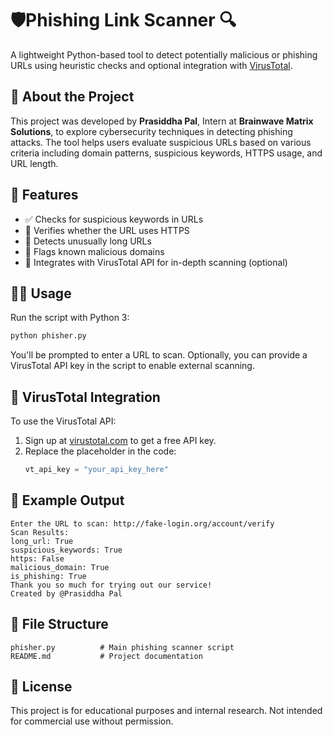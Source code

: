 
# 🛡️Phishing Link Scanner 🔍

A lightweight Python-based tool to detect potentially malicious or phishing URLs using heuristic checks and optional integration with [VirusTotal](https://www.virustotal.com/).

## 🚀 About the Project

This project was developed by **Prasiddha Pal**, Intern at **Brainwave Matrix Solutions**, to explore cybersecurity techniques in detecting phishing attacks. The tool helps users evaluate suspicious URLs based on various criteria including domain patterns, suspicious keywords, HTTPS usage, and URL length.

## 🧠 Features

- ✅ Checks for suspicious keywords in URLs  
- 🔐 Verifies whether the URL uses HTTPS  
- 📏 Detects unusually long URLs  
- 🚫 Flags known malicious domains  
- 🧪 Integrates with VirusTotal API for in-depth scanning (optional)

## 🧑‍💻 Usage

Run the script with Python 3:

```bash
python phisher.py
```

You'll be prompted to enter a URL to scan. Optionally, you can provide a VirusTotal API key in the script to enable external scanning.

## 🔑 VirusTotal Integration

To use the VirusTotal API:

1. Sign up at [virustotal.com](https://www.virustotal.com) to get a free API key.
2. Replace the placeholder in the code:
   ```python
   vt_api_key = "your_api_key_here"
   ```

## 📝 Example Output

```
Enter the URL to scan: http://fake-login.org/account/verify
Scan Results:
long_url: True
suspicious_keywords: True
https: False
malicious_domain: True
is_phishing: True
Thank you so much for trying out our service!
Created by @Prasiddha Pal
```

## 📁 File Structure

```
phisher.py          # Main phishing scanner script
README.md           # Project documentation
```

## 📜 License

This project is for educational purposes and internal research. Not intended for commercial use without permission.
